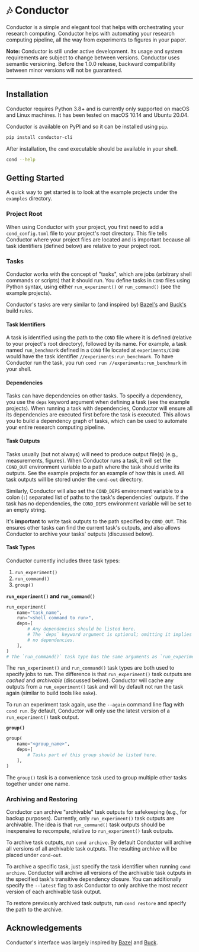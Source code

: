 # 🎶 Conductor

Conductor is a simple and elegant tool that helps with orchestrating your
research computing. Conductor helps with automating your research computing
pipeline, all the way from experiments to figures in your paper.

**Note:** Conductor is still under active development. Its usage and system
requirements are subject to change between versions. Conductor uses semantic
versioning. Before the 1.0.0 release, backward compatibility between minor
versions will not be guaranteed.

------------------------------------------------------------------------------

## Installation
Conductor requires Python 3.8+ and is currently only supported on macOS and
Linux machines. It has been tested on macOS 10.14 and Ubuntu 20.04.

Conductor is available on PyPI and so it can be installed using `pip`.
```bash
pip install conductor-cli
```

After installation, the `cond` executable should be available in your shell.
```bash
cond --help
```

## Getting Started
A quick way to get started is to look at the example projects under the
`examples` directory.

### Project Root
When using Conductor with your project, you first need to add a
`cond_config.toml` file to your project's root directory. This file tells
Conductor where your project files are located and is important because all
task identifiers (defined below) are relative to your project root.

### Tasks
Conductor works with the concept of "tasks", which are jobs (arbitrary shell
commands or scripts) that it should run. You define tasks in `COND` files
using Python syntax, using either `run_experiment()` or `run_command()` (see
the example projects).

Conductor's tasks are very similar to (and inspired by)
[Bazel's](https://bazel.build) and [Buck's](https://buck.build) build rules.

#### Task Identifiers
A task is identified using the path to the `COND` file where it is defined
(relative to your project's root directory), followed by its name. For
example, a task named `run_benchmark` defined in a `COND` file located at
`experiments/COND` would have the task identifier `//experiments:run_benchmark`.
To have Conductor run the task, you run `cond run
//experiments:run_benchmark` in your shell.

#### Dependencies
Tasks can have dependencies on other tasks. To specify a dependency, you use
the `deps` keyword argument when defining a task (see the example projects).
When running a task with dependencies, Conductor will ensure all its
dependencies are executed first before the task is executed. This allows you
to build a dependency graph of tasks, which can be used to automate your
entire research computing pipeline.

#### Task Outputs
Tasks usually (but not always) will need to produce output file(s) (e.g.,
measurements, figures). When Conductor runs a task, it will set the
`COND_OUT` environment variable to a path where the task should write its
outputs. See the example projects for an example of how this is used. All
task outputs will be stored under the `cond-out` directory.

Similarly, Conductor will also set the `COND_DEPS` environment variable to a
colon (`:`) separated list of paths to the task's dependencies' outputs. If
the task has no dependencies, the `COND_DEPS` environment variable will be
set to an empty string.

It's **important** to write task outputs to the path specified by `COND_OUT`.
This ensures other tasks can find the current task's outputs, and also allows
Conductor to archive your tasks' outputs (discussed below).

#### Task Types
Conductor currently includes three task types:
1. `run_experiment()`
2. `run_command()`
3. `group()`

**`run_experiment()` and `run_command()`**
```python
run_experiment(
    name="task_name",
    run="<shell command to run>",
    deps=[
        # Any dependencies should be listed here.
        # The `deps` keyword argument is optional; omitting it implies having
        # no dependencies.
    ],
)
# The `run_command()` task type has the same arguments as `run_experiment()`.
```
The `run_experiment()` and `run_command()` task types are both used to
specify jobs to run. The difference is that `run_experiment()` task outputs
are *cached* and *archivable* (discussed below). Conductor will cache any
outputs from a `run_experiment()` task and will by default not run the task
again (similar to build tools like `make`).

To run an experiment task again, use the `--again` command line flag with
`cond run`. By default, Conductor will only use the latest version of a
`run_experiment()` task output.

**`group()`**
```python
group(
    name="<group_name>",
    deps=[
        # Tasks part of this group should be listed here.
    ],
)
```
The `group()` task is a convenience task used to group multiple other tasks
together under one name.

### Archiving and Restoring
Conductor can archive "archivable" task outputs for safekeeping (e.g., for
backup purposes). Currently, only `run_experiment()` task outputs are
archivable. The idea is that `run_command()` task outputs should be
inexpensive to recompute, relative to `run_experiment()` task outputs.

To archive task outputs, run `cond archive`. By default Conductor will
archive all versions of all archivable task outputs. The resulting archive
will be placed under `cond-out`.

To archive a specific task, just specify the task identifier when running
`cond archive`. Conductor will archive all versions of the archivable task
outputs in the specified task's transitive dependency closure. You can
additionally specify the `--latest` flag to ask Conductor to only archive the
most *recent* version of each archivable task output.

To restore previously archived task outputs, run `cond restore` and specify
the path to the archive.


## Acknowledgements
Conductor's interface was largely inspired by [Bazel](https://bazel.build)
and [Buck](https://buck.build).

